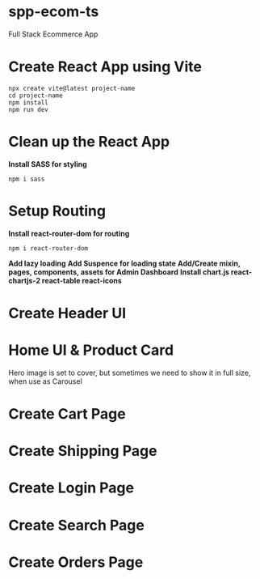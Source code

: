 # spp-ecom-ts

Full Stack Ecommerce App

# Create React App using Vite

```
npx create vite@latest project-name
cd project-name
npm install
npm run dev
```

# Clean up the React App

**Install SASS for styling**

```
npm i sass
```

# Setup Routing

**Install react-router-dom for routing**

```
npm i react-router-dom
```

**Add lazy loading**
**Add Suspence for loading state**
**Add/Create mixin, pages, components, assets for Admin Dashboard**
**Install chart.js react-chartjs-2 react-table react-icons**

# Create Header UI

# Home UI & Product Card
Hero image is set to cover, but sometimes we need to show it in full size, when use as Carousel

# Create Cart Page
# Create Shipping Page
# Create Login Page
# Create Search Page
# Create Orders Page

